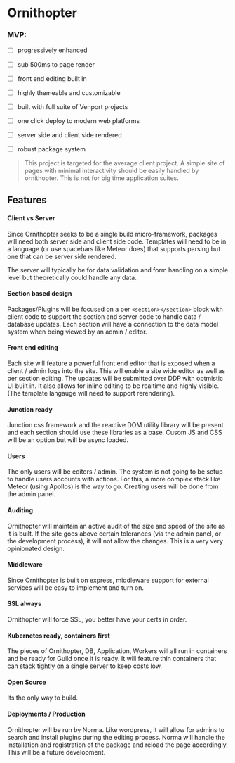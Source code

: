 # Ornithopter


### MVP:

- [ ] progressively enhanced
- [ ] sub 500ms to page render
- [ ] front end editing built in
- [ ] highly themeable and customizable
- [ ] built with full suite of Venport projects
- [ ] one click deploy to modern web platforms
- [ ] server side and client side rendered
- [ ] robust package system


> This project is targeted for the average client project. A simple site of pages with minimal interactivity should be easily handled by ornithopter. This is not for big time application suites.


## Features


#### Client vs Server

Since Ornithopter seeks to be a single build micro-framework, packages will need both server side and client side code. Templates will need to be in a language (or use spacebars like Meteor does) that supports parsing but one that can be server side rendered.

The server will typically be for data validation and form handling on a simple level but theoretically could handle any data.


#### Section based design

Packages/Plugins will be focused on a per `<section></section>` block with client code to support the section and server code to handle data / database updates. Each section will have a connection to the data model system when being viewed by an admin / editor.


#### Front end editing

Each site will feature a powerful front end editor that is exposed when a client / admin logs into the site. This will enable a site wide editor as well as per section editing. The updates will be submitted over DDP with optmistic UI built in. It also allows for inline editing to be realtime and highly visible. (The template langauge will need to support rerendering).


#### Junction ready

Junction css framework and the reactive DOM utility library will be present and each section should use these libraries as a base. Cusom JS and CSS will be an option but will be async loaded.


#### Users

The only users will be editors / admin. The system is not going to be setup to handle users accounts with actions. For this, a more complex stack like Meteor (using Apollos) is the way to go. Creating users will be done from the admin panel.


#### Auditing

Ornithopter will maintain an active audit of the size and speed of the site as it is built. If the site goes above certain tolerances (via the admin panel, or the development process), it will not allow the changes. This is a very very opinionated design.


#### Middleware

Since Ornithopter is built on express, middleware support for external services will be easy to implement and turn on.


#### SSL always

Ornithopter will force SSL, you better have your certs in order.


#### Kubernetes ready, containers first

The pieces of Ornithopter, DB, Application, Workers will all run in containers and be ready for Guild once it is ready. It will feature thin containers that can stack tightly on a single server to keep costs low.


#### Open Source

Its the only way to build.


#### Deployments / Production

Ornithopter will be run by Norma. Like wordpress, it will allow for admins to search and install plugins during the editing process. Norma will handle the installation and registration of the package and reload the page accordingly. This will be a future development.

